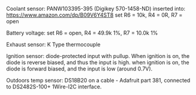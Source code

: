 Coolant sensor:  PANW103395-395 (Digikey 570-1458-ND) inserted into:
                 https://www.amazon.com/dp/B09V6Y4ST8
	         set R6 = 10k, R4 = 0R, R7 = open

Battery voltage: set R6 = open, R4 = 49.9k 1%, R7 = 10.0k 1%

Exhaust sensor: K Type thermocouple

Ignition sensor: diode-protected input with pullup.  When ignition is on, 
                 the diode is reverse biased, and thus the input is high.
		 when ignition is on, the diode is forward biased, and the
                 input is low (around 0.7V).

Outdoors temp sensor:  DS18B20 on a cable - Adafruit part 381, connected to 
                       DS2482S-100+ 1Wire-I2C interface.


